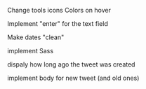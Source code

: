 
Change tools icons Colors on hover

Implement "enter" for the text field



Make dates "clean"

implement Sass

dispaly how long ago the tweet was created

implement body for new tweet (and old ones)